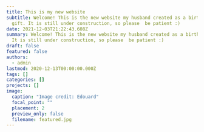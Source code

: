 ```yaml
---
title: This is my new website
subtitle: Welcome! This is the new website my husband created as a birthday
  gift. It is still under construction, so please  be patient :)
date: 2021-12-03T21:22:43.608Z
summary: Welcome! This is the new website my husband created as a birthday gift.
  It is still under construction, so please  be patient :)
draft: false
featured: false
authors:
  - admin
lastmod: 2020-12-13T00:00:00.000Z
tags: []
categories: []
projects: []
image:
  caption: "Image credit: Edouard"
  focal_point: ""
  placement: 2
  preview_only: false
  filename: featured.jpg
---
```


